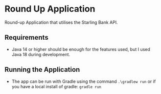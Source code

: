 # Round Up Application
Round-up Application that utilises the Starling Bank API.

## Requirements
* Java 14 or higher should be enough for the features used, but I used Java 18 during development.

## Running the Application
* The app can be run with Gradle using the command `.\gradlew run` or if you have a local install of gradle: `gradle run`

